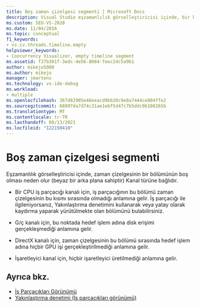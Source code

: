 ```yaml
---
title: Boş zaman çizelgesi segmenti | Microsoft Docs
description: Visual Studio eşzamanlılık görselleştiricisi içinde, bir kanal türü için bir zaman çizelgesinin bir bölümünün boş (beyaz bir arka plana sahip) olma nedenini anlayın.
ms.custom: SEO-VS-2020
ms.date: 11/04/2016
ms.topic: conceptual
f1_keywords:
- vs.cv.threads.timeline.empty
helpviewer_keywords:
- Concurrency Visualizer, empty timeline segment
ms.assetid: f37b301f-3edc-4e56-8084-feec2dc5a9b1
author: mikejo5000
ms.author: mikejo
manager: jmartens
ms.technology: vs-ide-debug
ms.workload:
- multiple
ms.openlocfilehash: 367d82905e46eeacd9bb20c9e8a7444ce804ffe2
ms.sourcegitcommit: 68897da7d74c31ae1ebf5d47c7b5ddc9b108265b
ms.translationtype: MT
ms.contentlocale: tr-TR
ms.lasthandoff: 08/13/2021
ms.locfileid: "122150410"
---
```

# <a name="empty-timeline-segment"></a>Boş zaman çizelgesi segmenti
Eşzamanlılık görselleştiricisi içinde, zaman çizelgesinin bir bölümünün boş olması neden olur (beyaz bir arka plana sahiptir) Kanal türüne bağlıdır.

- Bir CPU iş parçacığı kanalı için, iş parçacığının bu bölümü zaman çizelgesinin bu kısmı sırasında olmadığı anlamına gelir. İş parçacığı ile ilgileniyorsanız, Yakınlaştırma denetimini kullanarak veya yatay olarak kaydırma yaparak yürütülmekte olan bölümünü bulabilirsiniz.

- G/ç kanalı için, bu noktada hedef işlem adına disk erişimi gerçekleşmediği anlamına gelir.

- DirectX kanalı için, zaman çizelgesinin bu bölümü sırasında hedef işlem adına hiçbir GPU işi gerçekleştirilmediği anlamına gelir.

- İşaretleyici kanal için, hiçbir işaretleyici üretilmediği anlamına gelir.

## <a name="see-also"></a>Ayrıca bkz.
- [İş Parçacıkları Görünümü](../profiling/threads-view-parallel-performance.md)
- [Yakınlaştırma denetimi (Iş parçacıkları görünümü)](../profiling/zoom-control-threads-view.md)